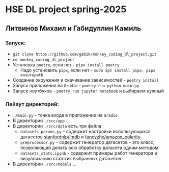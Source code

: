 # HSE DL project spring-2025
## Литвинов Михаил и Габидуллин Камиль

### Запуск:
- `git clone https://github.com/gab1k/monkey_coding_dl_project.git`
- `cd monkey_coding_dl_project`
- Установка `poetry`, если нет - `pipx install poetry`
  - Надо установить `pipx`, если нет - `sudo apt install pipx; pipx ensurepath`
- Создание окружения и скачивание зависимостей - `poetry install`
- Запуск приложения на `Gradio` - `poetry run python main.py`
- Запуск ноутбуков - `poetry run jupyter notebook` и выбираем нужный

### Лейаут директорий:
- `./main.py` - точка входа в приложение на `Gradio`
- В директории `./src/app` ...
- В директории `./src/data` есть три файла 
  - `datasets_params.py` - содержит настройки использующихся датасетов [stanfordnlp/imdb](https://huggingface.co/datasets/stanfordnlp/imdb) и [fancyzhx/amazon_polarity](https://huggingface.co/datasets/fancyzhx/amazon_polarity)
  - `preprocessor.py` - содержит генератор датасетов - это класс, позволяющий делать всю обработку датасета одним методом
  - `datasets_stats.ipynb` - содержит примеры работ генератора и визуализацию статстик выбранных датасетов
- В директории `./src/models` ...
